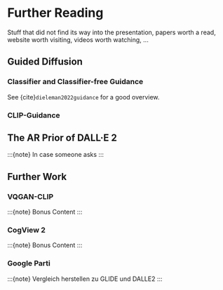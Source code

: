 # Further Reading

Stuff that did not find its way into the presentation, papers worth a
read, website worth visiting, videos worth watching, ...

## Guided Diffusion

### Classifier and Classifier-free Guidance

See {cite}`dieleman2022guidance` for a good overview.

### CLIP-Guidance

## The AR Prior of DALL·E 2

:::{note}
In case someone asks
:::

## Further Work

### VQGAN-CLIP

:::{note}
Bonus Content
:::

### CogView 2

:::{note}
Bonus Content
:::

### Google Parti

:::{note}
Vergleich herstellen zu GLIDE und DALLE2
:::
